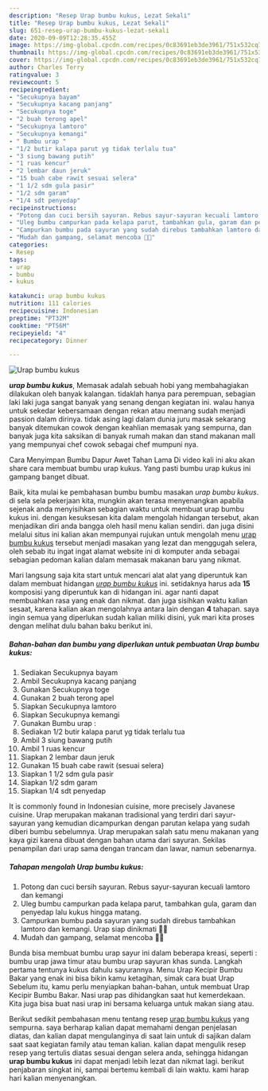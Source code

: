 ```yaml
---
description: "Resep Urap bumbu kukus, Lezat Sekali"
title: "Resep Urap bumbu kukus, Lezat Sekali"
slug: 651-resep-urap-bumbu-kukus-lezat-sekali
date: 2020-09-09T12:28:35.455Z
image: https://img-global.cpcdn.com/recipes/0c83691eb3de3961/751x532cq70/urap-bumbu-kukus-foto-resep-utama.jpg
thumbnail: https://img-global.cpcdn.com/recipes/0c83691eb3de3961/751x532cq70/urap-bumbu-kukus-foto-resep-utama.jpg
cover: https://img-global.cpcdn.com/recipes/0c83691eb3de3961/751x532cq70/urap-bumbu-kukus-foto-resep-utama.jpg
author: Charles Terry
ratingvalue: 3
reviewcount: 5
recipeingredient:
- "Secukupnya bayam"
- "Secukupnya kacang panjang"
- "Secukupnya toge"
- "2 buah terong apel"
- "Secukupnya lamtoro"
- "Secukupnya kemangi"
- " Bumbu urap "
- "1/2 butir kalapa parut yg tidak terlalu tua"
- "3 siung bawang putih"
- "1 ruas kencur"
- "2 lembar daun jeruk"
- "15 buah cabe rawit sesuai selera"
- "1 1/2 sdm gula pasir"
- "1/2 sdm garam"
- "1/4 sdt penyedap"
recipeinstructions:
- "Potong dan cuci bersih sayuran. Rebus sayur-sayuran kecuali lamtoro dan kemangi"
- "Uleg bumbu campurkan pada kelapa parut, tambahkan gula, garam dan penyedap lalu kukus hingga matang."
- "Campurkan bumbu pada sayuran yang sudah direbus tambahkan lamtoro dan kemangi. Urap siap dinikmati 🤗🤗"
- "Mudah dan gampang, selamat mencoba 🤗🤗"
categories:
- Resep
tags:
- urap
- bumbu
- kukus

katakunci: urap bumbu kukus 
nutrition: 111 calories
recipecuisine: Indonesian
preptime: "PT32M"
cooktime: "PT56M"
recipeyield: "4"
recipecategory: Dinner

---
```



![Urap bumbu kukus](https://img-global.cpcdn.com/recipes/0c83691eb3de3961/751x532cq70/urap-bumbu-kukus-foto-resep-utama.jpg)

<b><i>urap bumbu kukus</i></b>, Memasak adalah sebuah hobi yang membahagiakan dilakukan oleh banyak kalangan. tidaklah hanya para perempuan, sebagian laki laki juga sangat banyak yang senang dengan kegiatan ini. walau hanya untuk sekedar kebersamaan dengan rekan atau memang sudah menjadi passion dalam dirinya. tidak asing lagi dalam dunia juru masak sekarang banyak ditemukan cowok dengan keahlian memasak yang sempurna, dan banyak juga kita saksikan di banyak rumah makan dan stand makanan mall yang mempunyai chef cowok sebagai chef mumpuni nya.

Cara Menyimpan Bumbu Dapur Awet Tahan Lama Di video kali ini aku akan share cara membuat bumbu urap kukus. Yang pasti bumbu urap kukus ini gampang banget dibuat.

Baik, kita mulai ke pembahasan bumbu bumbu masakan <i>urap bumbu kukus</i>. di sela sela pekerjaan kita, mungkin akan terasa menyenangkan apabila sejenak anda menyisihkan sebagian waktu untuk membuat urap bumbu kukus ini. dengan kesuksesan kita dalam mengolah hidangan tersebut, akan menjadikan diri anda bangga oleh hasil menu kalian sendiri. dan juga disini melalui situs ini kalian akan mempunyai rujukan untuk mengolah menu <u>urap bumbu kukus</u> tersebut menjadi masakan yang lezat dan menggugah selera, oleh sebab itu ingat ingat alamat website ini di komputer anda sebagai sebagian pedoman kalian dalam memasak makanan baru yang nikmat.


Mari langsung saja kita start untuk mencari alat alat yang diperuntuk kan dalam membuat hidangan <u><i>urap bumbu kukus</i></u> ini. setidaknya harus ada <b>15</b> komposisi yang diperuntuk kan di hidangan ini. agar nanti dapat membuahkan rasa yang enak dan nikmat. dan juga sisihkan waktu kalian sesaat, karena kalian akan mengolahnya antara lain dengan <b>4</b> tahapan. saya ingin semua yang diperlukan sudah kalian miliki disini, yuk mari kita proses dengan melihat dulu bahan baku berikut ini.

<!--inarticleads1-->

##### Bahan-bahan dan bumbu yang diperlukan untuk pembuatan Urap bumbu kukus:

1. Sediakan Secukupnya bayam
1. Ambil Secukupnya kacang panjang
1. Gunakan Secukupnya toge
1. Gunakan 2 buah terong apel
1. Siapkan Secukupnya lamtoro
1. Siapkan Secukupnya kemangi
1. Gunakan  Bumbu urap :
1. Sediakan 1/2 butir kalapa parut yg tidak terlalu tua
1. Ambil 3 siung bawang putih
1. Ambil 1 ruas kencur
1. Siapkan 2 lembar daun jeruk
1. Gunakan 15 buah cabe rawit (sesuai selera)
1. Siapkan 1 1/2 sdm gula pasir
1. Siapkan 1/2 sdm garam
1. Siapkan 1/4 sdt penyedap


It is commonly found in Indonesian cuisine, more precisely Javanese cuisine. Urap merupakan makanan tradisional yang terdiri dari sayur-sayuran yang kemudian dicampurkan dengan parutan kelapa yang sudah diberi bumbu sebelumnya. Urap merupakan salah satu menu makanan yang kaya gizi karena dibuat dengan bahan utama dari sayuran. Sekilas penampilan dari urap sama dengan trancam dan lawar, namun sebenarnya. 

<!--inarticleads2-->

##### Tahapan mengolah Urap bumbu kukus:

1. Potong dan cuci bersih sayuran. Rebus sayur-sayuran kecuali lamtoro dan kemangi
1. Uleg bumbu campurkan pada kelapa parut, tambahkan gula, garam dan penyedap lalu kukus hingga matang.
1. Campurkan bumbu pada sayuran yang sudah direbus tambahkan lamtoro dan kemangi. Urap siap dinikmati 🤗🤗
1. Mudah dan gampang, selamat mencoba 🤗🤗


Bunda bisa membuat bumbu urap sayur ini dalam beberapa kreasi, seperti : bumbu urap jawa timur atau bumbu urap sayuran khas sunda. Langkah pertama tentunya kukus dahulu sayurannya. Menu Urap Kecipir Bumbu Bakar yang enak ini bisa bikin kamu ketagihan, simak cara buat Urap Sebelum itu, kamu perlu menyiapkan bahan-bahan, untuk membuat Urap Kecipir Bumbu Bakar. Nasi urap pas dihidangkan saat hut kemerdekaan. Kita juga bisa buat nasi urap ini bersama keluarga untuk makan siang atau. 

Berikut sedikit pembahasan menu tentang resep <u>urap bumbu kukus</u> yang sempurna. saya berharap kalian dapat memahami dengan penjelasan diatas, dan kalian dapat mengulanginya di saat lain untuk di sajikan dalam saat saat kegiatan family atau teman kalian. kalian dapat mengulik resep resep yang tertulis diatas sesuai dengan selera anda, sehingga hidangan <b>urap bumbu kukus</b> ini dapat menjadi lebih lezat dan nikmat lagi. berikut penjabaran singkat ini, sampai bertemu kembali di lain waktu. kami harap hari kalian menyenangkan.
